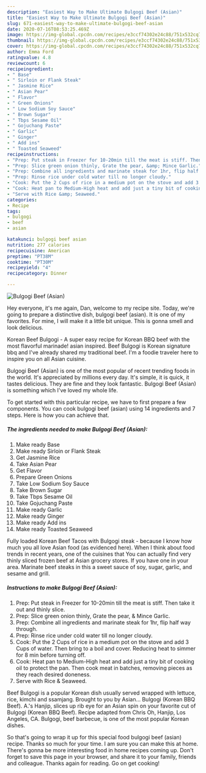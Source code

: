```yaml
---
description: "Easiest Way to Make Ultimate Bulgogi Beef (Asian)"
title: "Easiest Way to Make Ultimate Bulgogi Beef (Asian)"
slug: 671-easiest-way-to-make-ultimate-bulgogi-beef-asian
date: 2020-07-16T08:53:25.469Z
image: https://img-global.cpcdn.com/recipes/e3ccf74302e24c88/751x532cq70/bulgogi-beef-asian-recipe-main-photo.jpg
thumbnail: https://img-global.cpcdn.com/recipes/e3ccf74302e24c88/751x532cq70/bulgogi-beef-asian-recipe-main-photo.jpg
cover: https://img-global.cpcdn.com/recipes/e3ccf74302e24c88/751x532cq70/bulgogi-beef-asian-recipe-main-photo.jpg
author: Emma Ford
ratingvalue: 4.8
reviewcount: 6
recipeingredient:
- " Base"
- " Sirloin or Flank Steak"
- " Jasmine Rice"
- " Asian Pear"
- " Flavor"
- " Green Onions"
- " Low Sodium Soy Sauce"
- " Brown Sugar"
- " Tbps Sesame Oil"
- " Gojuchang Paste"
- " Garlic"
- " Ginger"
- " Add ins"
- " Toasted Seaweed"
recipeinstructions:
- "Prep: Put steak in Freezer for 10-20min till the meat is stiff. Then take it out and thinly slice."
- "Prep: Slice green onion thinly, Grate the pear, &amp; Mince Garlic."
- "Prep: Combine all ingredients and marinate steak for 1hr, flip half way through."
- "Prep: Rinse rice under cold water till no longer cloudy."
- "Cook: Put the 2 Cups of rice in a medium pot on the stove and add 3 Cups of water. Then bring to a boil and cover. Reducing heat to simmer for 8 min before turning off."
- "Cook: Heat pan to Medium-High heat and add just a tiny bit of cooking oil to protect the pan. Then cook meat in batches, removing pieces as they reach desired doneness."
- "Serve with Rice &amp; Seaweed."
categories:
- Recipe
tags:
- bulgogi
- beef
- asian

katakunci: bulgogi beef asian 
nutrition: 277 calories
recipecuisine: American
preptime: "PT38M"
cooktime: "PT30M"
recipeyield: "4"
recipecategory: Dinner

---
```



![Bulgogi Beef (Asian)](https://img-global.cpcdn.com/recipes/e3ccf74302e24c88/751x532cq70/bulgogi-beef-asian-recipe-main-photo.jpg)

Hey everyone, it's me again, Dan, welcome to my recipe site. Today, we're going to prepare a distinctive dish, bulgogi beef (asian). It is one of my favorites. For mine, I will make it a little bit unique. This is gonna smell and look delicious.

Korean Beef Bulgogi - A super easy recipe for Korean BBQ beef with the most flavorful marinade! asian inspired. Beef Bulgogi is Korean signature bbq and I&#39;ve already shared my traditional beef. I&#39;m a foodie traveler here to inspire you on all Asian cuisine.

Bulgogi Beef (Asian) is one of the most popular of recent trending foods in the world. It's appreciated by millions every day. It's simple, it is quick, it tastes delicious. They are fine and they look fantastic. Bulgogi Beef (Asian) is something which I've loved my whole life.


To get started with this particular recipe, we have to first prepare a few components. You can cook bulgogi beef (asian) using 14 ingredients and 7 steps. Here is how you can achieve that.

<!--inarticleads1-->

##### The ingredients needed to make Bulgogi Beef (Asian):

1. Make ready  Base
1. Make ready  Sirloin or Flank Steak
1. Get  Jasmine Rice
1. Take  Asian Pear
1. Get  Flavor
1. Prepare  Green Onions
1. Take  Low Sodium Soy Sauce
1. Take  Brown Sugar
1. Take  Tbps Sesame Oil
1. Take  Gojuchang Paste
1. Make ready  Garlic
1. Make ready  Ginger
1. Make ready  Add ins
1. Make ready  Toasted Seaweed


Fully loaded Korean Beef Tacos with Bulgogi steak - because I know how much you all love Asian food (as evidenced here). When I think about food trends in recent years, one of the cuisines that You can actually find very thinly sliced frozen beef at Asian grocery stores. If you have one in your area. Marinate beef steaks in this a sweet sauce of soy, sugar, garlic, and sesame and grill. 

<!--inarticleads2-->

##### Instructions to make Bulgogi Beef (Asian):

1. Prep: Put steak in Freezer for 10-20min till the meat is stiff. Then take it out and thinly slice.
1. Prep: Slice green onion thinly, Grate the pear, &amp; Mince Garlic.
1. Prep: Combine all ingredients and marinate steak for 1hr, flip half way through.
1. Prep: Rinse rice under cold water till no longer cloudy.
1. Cook: Put the 2 Cups of rice in a medium pot on the stove and add 3 Cups of water. Then bring to a boil and cover. Reducing heat to simmer for 8 min before turning off.
1. Cook: Heat pan to Medium-High heat and add just a tiny bit of cooking oil to protect the pan. Then cook meat in batches, removing pieces as they reach desired doneness.
1. Serve with Rice &amp; Seaweed.


Beef Bulgogi is a popular Korean dish usually served wrapped with lettuce, rice, kimchi and ssamjang. Brought to you by Asian… Bulgogi (Korean BBQ Beef). A.&#39;s Hanjip, slices up rib eye for an Asian spin on your favorite cut of Bulgogi (Korean BBQ Beef). Recipe adapted from Chris Oh, Hanjip, Los Angeles, CA. Bulgogi, beef barbecue, is one of the most popular Korean dishes. 

So that's going to wrap it up for this special food bulgogi beef (asian) recipe. Thanks so much for your time. I am sure you can make this at home. There's gonna be more interesting food in home recipes coming up. Don't forget to save this page in your browser, and share it to your family, friends and colleague. Thanks again for reading. Go on get cooking!
